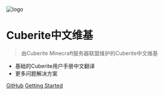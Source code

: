![logo](_media/icon.svg)

# Cuberite中文维基

> 由Cuberite Minecraft服务器联盟维护的Cuberite中文维基

- 基础的Cuberite用户手册中文翻译
- 更多问题解决方案

[GitHub](https://github.com/Cuberite-Minecraft-Server-Alliance/cuberite_cn_wiki)
[Getting Started](#)
